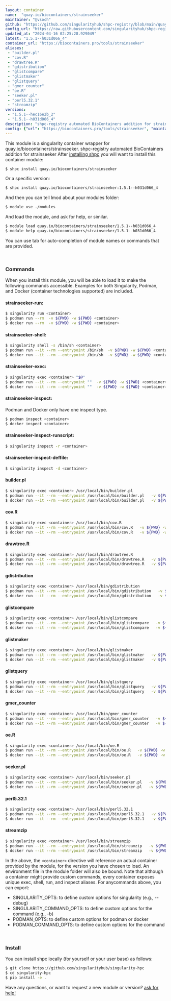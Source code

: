 ```yaml
---
layout: container
name:  "quay.io/biocontainers/strainseeker"
maintainer: "@vsoch"
github: "https://github.com/singularityhub/shpc-registry/blob/main/quay.io/biocontainers/strainseeker/container.yaml"
config_url: "https://raw.githubusercontent.com/singularityhub/shpc-registry/main/quay.io/biocontainers/strainseeker/container.yaml"
updated_at: "2024-04-16 02:25:28.929049"
latest: "1.5.1--h031d066_4"
container_url: "https://biocontainers.pro/tools/strainseeker"
aliases:
 - "builder.pl"
 - "cov.R"
 - "drawtree.R"
 - "gdistribution"
 - "glistcompare"
 - "glistmaker"
 - "glistquery"
 - "gmer_counter"
 - "oe.R"
 - "seeker.pl"
 - "perl5.32.1"
 - "streamzip"
versions:
 - "1.5.1--hec16e2b_2"
 - "1.5.1--h031d066_4"
description: "shpc-registry automated BioContainers addition for strainseeker"
config: {"url": "https://biocontainers.pro/tools/strainseeker", "maintainer": "@vsoch", "description": "shpc-registry automated BioContainers addition for strainseeker", "latest": {"1.5.1--h031d066_4": "sha256:c03e0c06623c5a20e894085517e83b67b26d7602e310b852aa9004d048856774"}, "tags": {"1.5.1--hec16e2b_2": "sha256:be4bb3c9bf5d80b0623a5acc096b7b28bffdccdc28ef07e07b31d62a2dba5696", "1.5.1--h031d066_4": "sha256:c03e0c06623c5a20e894085517e83b67b26d7602e310b852aa9004d048856774"}, "docker": "quay.io/biocontainers/strainseeker", "aliases": {"builder.pl": "/usr/local/bin/builder.pl", "cov.R": "/usr/local/bin/cov.R", "drawtree.R": "/usr/local/bin/drawtree.R", "gdistribution": "/usr/local/bin/gdistribution", "glistcompare": "/usr/local/bin/glistcompare", "glistmaker": "/usr/local/bin/glistmaker", "glistquery": "/usr/local/bin/glistquery", "gmer_counter": "/usr/local/bin/gmer_counter", "oe.R": "/usr/local/bin/oe.R", "seeker.pl": "/usr/local/bin/seeker.pl", "perl5.32.1": "/usr/local/bin/perl5.32.1", "streamzip": "/usr/local/bin/streamzip"}}
---
```


This module is a singularity container wrapper for quay.io/biocontainers/strainseeker.
shpc-registry automated BioContainers addition for strainseeker
After [installing shpc](#install) you will want to install this container module:


```bash
$ shpc install quay.io/biocontainers/strainseeker
```

Or a specific version:

```bash
$ shpc install quay.io/biocontainers/strainseeker:1.5.1--h031d066_4
```

And then you can tell lmod about your modules folder:

```bash
$ module use ./modules
```

And load the module, and ask for help, or similar.

```bash
$ module load quay.io/biocontainers/strainseeker/1.5.1--h031d066_4
$ module help quay.io/biocontainers/strainseeker/1.5.1--h031d066_4
```

You can use tab for auto-completion of module names or commands that are provided.

<br>

### Commands

When you install this module, you will be able to load it to make the following commands accessible.
Examples for both Singularity, Podman, and Docker (container technologies supported) are included.

#### strainseeker-run:

```bash
$ singularity run <container>
$ podman run --rm  -v ${PWD} -w ${PWD} <container>
$ docker run --rm  -v ${PWD} -w ${PWD} <container>
```

#### strainseeker-shell:

```bash
$ singularity shell -s /bin/sh <container>
$ podman run --it --rm --entrypoint /bin/sh  -v ${PWD} -w ${PWD} <container>
$ docker run --it --rm --entrypoint /bin/sh  -v ${PWD} -w ${PWD} <container>
```

#### strainseeker-exec:

```bash
$ singularity exec <container> "$@"
$ podman run --it --rm --entrypoint ""  -v ${PWD} -w ${PWD} <container> "$@"
$ docker run --it --rm --entrypoint ""  -v ${PWD} -w ${PWD} <container> "$@"
```

#### strainseeker-inspect:

Podman and Docker only have one inspect type.

```bash
$ podman inspect <container>
$ docker inspect <container>
```

#### strainseeker-inspect-runscript:

```bash
$ singularity inspect -r <container>
```

#### strainseeker-inspect-deffile:

```bash
$ singularity inspect -d <container>
```


#### builder.pl

```bash
$ singularity exec <container> /usr/local/bin/builder.pl
$ podman run --it --rm --entrypoint /usr/local/bin/builder.pl   -v ${PWD} -w ${PWD} <container> -c " $@"
$ docker run --it --rm --entrypoint /usr/local/bin/builder.pl   -v ${PWD} -w ${PWD} <container> -c " $@"
```


#### cov.R

```bash
$ singularity exec <container> /usr/local/bin/cov.R
$ podman run --it --rm --entrypoint /usr/local/bin/cov.R   -v ${PWD} -w ${PWD} <container> -c " $@"
$ docker run --it --rm --entrypoint /usr/local/bin/cov.R   -v ${PWD} -w ${PWD} <container> -c " $@"
```


#### drawtree.R

```bash
$ singularity exec <container> /usr/local/bin/drawtree.R
$ podman run --it --rm --entrypoint /usr/local/bin/drawtree.R   -v ${PWD} -w ${PWD} <container> -c " $@"
$ docker run --it --rm --entrypoint /usr/local/bin/drawtree.R   -v ${PWD} -w ${PWD} <container> -c " $@"
```


#### gdistribution

```bash
$ singularity exec <container> /usr/local/bin/gdistribution
$ podman run --it --rm --entrypoint /usr/local/bin/gdistribution   -v ${PWD} -w ${PWD} <container> -c " $@"
$ docker run --it --rm --entrypoint /usr/local/bin/gdistribution   -v ${PWD} -w ${PWD} <container> -c " $@"
```


#### glistcompare

```bash
$ singularity exec <container> /usr/local/bin/glistcompare
$ podman run --it --rm --entrypoint /usr/local/bin/glistcompare   -v ${PWD} -w ${PWD} <container> -c " $@"
$ docker run --it --rm --entrypoint /usr/local/bin/glistcompare   -v ${PWD} -w ${PWD} <container> -c " $@"
```


#### glistmaker

```bash
$ singularity exec <container> /usr/local/bin/glistmaker
$ podman run --it --rm --entrypoint /usr/local/bin/glistmaker   -v ${PWD} -w ${PWD} <container> -c " $@"
$ docker run --it --rm --entrypoint /usr/local/bin/glistmaker   -v ${PWD} -w ${PWD} <container> -c " $@"
```


#### glistquery

```bash
$ singularity exec <container> /usr/local/bin/glistquery
$ podman run --it --rm --entrypoint /usr/local/bin/glistquery   -v ${PWD} -w ${PWD} <container> -c " $@"
$ docker run --it --rm --entrypoint /usr/local/bin/glistquery   -v ${PWD} -w ${PWD} <container> -c " $@"
```


#### gmer_counter

```bash
$ singularity exec <container> /usr/local/bin/gmer_counter
$ podman run --it --rm --entrypoint /usr/local/bin/gmer_counter   -v ${PWD} -w ${PWD} <container> -c " $@"
$ docker run --it --rm --entrypoint /usr/local/bin/gmer_counter   -v ${PWD} -w ${PWD} <container> -c " $@"
```


#### oe.R

```bash
$ singularity exec <container> /usr/local/bin/oe.R
$ podman run --it --rm --entrypoint /usr/local/bin/oe.R   -v ${PWD} -w ${PWD} <container> -c " $@"
$ docker run --it --rm --entrypoint /usr/local/bin/oe.R   -v ${PWD} -w ${PWD} <container> -c " $@"
```


#### seeker.pl

```bash
$ singularity exec <container> /usr/local/bin/seeker.pl
$ podman run --it --rm --entrypoint /usr/local/bin/seeker.pl   -v ${PWD} -w ${PWD} <container> -c " $@"
$ docker run --it --rm --entrypoint /usr/local/bin/seeker.pl   -v ${PWD} -w ${PWD} <container> -c " $@"
```


#### perl5.32.1

```bash
$ singularity exec <container> /usr/local/bin/perl5.32.1
$ podman run --it --rm --entrypoint /usr/local/bin/perl5.32.1   -v ${PWD} -w ${PWD} <container> -c " $@"
$ docker run --it --rm --entrypoint /usr/local/bin/perl5.32.1   -v ${PWD} -w ${PWD} <container> -c " $@"
```


#### streamzip

```bash
$ singularity exec <container> /usr/local/bin/streamzip
$ podman run --it --rm --entrypoint /usr/local/bin/streamzip   -v ${PWD} -w ${PWD} <container> -c " $@"
$ docker run --it --rm --entrypoint /usr/local/bin/streamzip   -v ${PWD} -w ${PWD} <container> -c " $@"
```



In the above, the `<container>` directive will reference an actual container provided
by the module, for the version you have chosen to load. An environment file in the
module folder will also be bound. Note that although a container
might provide custom commands, every container exposes unique exec, shell, run, and
inspect aliases. For anycommands above, you can export:

 - SINGULARITY_OPTS: to define custom options for singularity (e.g., --debug)
 - SINGULARITY_COMMAND_OPTS: to define custom options for the command (e.g., -b)
 - PODMAN_OPTS: to define custom options for podman or docker
 - PODMAN_COMMAND_OPTS: to define custom options for the command

<br>

### Install

You can install shpc locally (for yourself or your user base) as follows:

```bash
$ git clone https://github.com/singularityhub/singularity-hpc
$ cd singularity-hpc
$ pip install -e .
```

Have any questions, or want to request a new module or version? [ask for help!](https://github.com/singularityhub/singularity-hpc/issues)